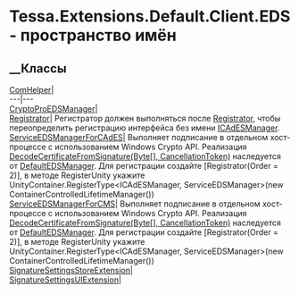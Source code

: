 # Tessa.Extensions.Default.Client.EDS - пространство имён
## __Классы
[ComHelper](T_Tessa_Extensions_Default_Client_EDS_ComHelper.htm)|  
---|---  
[CryptoProEDSManager](T_Tessa_Extensions_Default_Client_EDS_CryptoProEDSManager.htm)|  
[Registrator](T_Tessa_Extensions_Default_Client_EDS_Registrator.htm)|
Регистратор должен выполняться после
[Registrator](T_Tessa_Extensions_Default_Shared_EDS_Registrator.htm), чтобы
переопределить регистрацию интерфейса без имени
[ICAdESManager](T_Tessa_Platform_EDS_ICAdESManager.htm).  
[ServiceEDSManagerForCAdES](T_Tessa_Extensions_Default_Client_EDS_ServiceEDSManagerForCAdES.htm)|
Выполняет подписание в отдельном хост-процессе с использованием Windows Crypto
API. Реализация [DecodeCertificateFromSignature(Byte[],
CancellationToken)](M_Tessa_Platform_EDS_IEDSManager_DecodeCertificateFromSignature.htm)
наследуется от
[DefaultEDSManager](T_Tessa_Extensions_Default_Shared_EDS_DefaultEDSManager.htm).
Для регистрации создайте [Registrator(Order = 2)], в методе RegisterUnity
укажите UnityContainer.RegisterType<ICAdESManager, ServiceEDSManager>(new
ContainerControlledLifetimeManager())  
[ServiceEDSManagerForCMS](T_Tessa_Extensions_Default_Client_EDS_ServiceEDSManagerForCMS.htm)|
Выполняет подписание в отдельном хост-процессе с использованием Windows Crypto
API. Реализация [DecodeCertificateFromSignature(Byte[],
CancellationToken)](M_Tessa_Platform_EDS_IEDSManager_DecodeCertificateFromSignature.htm)
наследуется от
[DefaultEDSManager](T_Tessa_Extensions_Default_Shared_EDS_DefaultEDSManager.htm).
Для регистрации создайте [Registrator(Order = 2)], в методе RegisterUnity
укажите UnityContainer.RegisterType<ICAdESManager, ServiceEDSManager>(new
ContainerControlledLifetimeManager())  
[SignatureSettingsStoreExtension](T_Tessa_Extensions_Default_Client_EDS_SignatureSettingsStoreExtension.htm)|  
[SignatureSettingsUIExtension](T_Tessa_Extensions_Default_Client_EDS_SignatureSettingsUIExtension.htm)|
